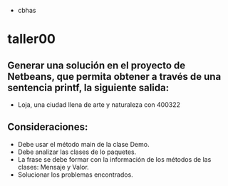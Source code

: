 - cbhas
# taller00
## Generar una solución en el proyecto de Netbeans, que permita obtener a través de una sentencia printf, la siguiente salida:

* Loja, una ciudad llena de arte y naturaleza con 400322

## Consideraciones:

* Debe usar el método main de la clase Demo.
* Debe analizar las clases de lo paquetes.
* La frase se debe formar con la información de los métodos de las clases: Mensaje y Valor.
* Solucionar los problemas encontrados.
